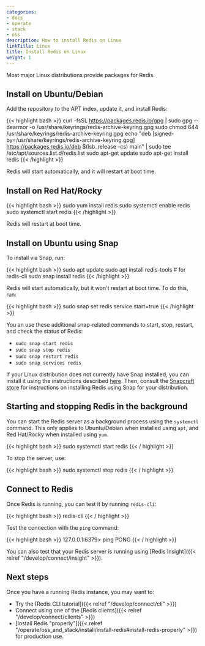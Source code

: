 ```yaml
---
categories:
- docs
- operate
- stack
- oss
description: How to install Redis on Linux
linkTitle: Linux
title: Install Redis on Linux
weight: 1
---
```


Most major Linux distributions provide packages for Redis.

## Install on Ubuntu/Debian

Add the repository to the APT index, update it, and install Redis:

{{< highlight bash  >}}
curl -fsSL https://packages.redis.io/gpg | sudo gpg --dearmor -o /usr/share/keyrings/redis-archive-keyring.gpg
sudo chmod 644 /usr/share/keyrings/redis-archive-keyring.gpg
echo "deb [signed-by=/usr/share/keyrings/redis-archive-keyring.gpg] https://packages.redis.io/deb $(lsb_release -cs) main" | sudo tee /etc/apt/sources.list.d/redis.list
sudo apt-get update
sudo apt-get install redis
{{< /highlight  >}}

Redis will start automatically, and it will restart at boot time.

## Install on Red Hat/Rocky

{{< highlight bash  >}}
sudo yum install redis
sudo systemctl enable redis
sudo systemctl start redis
{{< /highlight  >}}

Redis will restart at boot time.

## Install on Ubuntu using Snap

To install via Snap, run:

{{< highlight bash  >}}
sudo apt update
sudo apt install redis-tools # for redis-cli
sudo snap install redis
{{< /highlight  >}}

Redis will start automatically, but it won't restart at boot time. To do this, run:

{{< highlight bash >}}
sudo snap set redis service.start=true
{{< /highlight  >}}

You an use these additional snap-related commands to start, stop, restart, and check the status of Redis:

* `sudo snap start redis`
* `sudo snap stop redis`
* `sudo snap restart redis`
* `sudo snap services redis`

If your Linux distribution does not currently have Snap installed, you can install it using the instructions described  [here](https://snapcraft.io/docs/installing-snapd). Then, consult the [Snapcraft store](https://snapcraft.io/redis) for instructions on installing Redis using Snap for your distribution.

## Starting and stopping Redis in the background

You can start the Redis server as a background process using the `systemctl` command. This only applies to Ubuntu/Debian when installed using `apt`, and Red Hat/Rocky when installed using `yum`.

{{< highlight bash  >}}
sudo systemctl start redis
{{< / highlight  >}}

To stop the server, use:

{{< highlight bash  >}}
sudo systemctl stop redis
{{< / highlight  >}}

## Connect to Redis

Once Redis is running, you can test it by running `redis-cli`:

{{< highlight bash  >}}
redis-cli
{{< / highlight >}}

Test the connection with the `ping` command:

{{< highlight bash  >}}
127.0.0.1:6379> ping
PONG
{{< / highlight >}}

You can also test that your Redis server is running using
[Redis Insight]({{< relref "/develop/connect/insight" >}}).

## Next steps

Once you have a running Redis instance, you may want to:

* Try the [Redis CLI tutorial]({{< relref "/develop/connect/cli" >}})
* Connect using one of the [Redis clients]({{< relref "/develop/connect/clients" >}})
* [Install Redis "properly"]({{< relref "/operate/oss_and_stack/install/install-redis#install-redis-properly" >}})
  for production use.
  